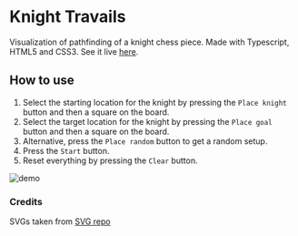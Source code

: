 # Knight Travails

Visualization of pathfinding of a knight chess piece. Made with Typescript, HTML5 and CSS3. See it live [here]().

## How to use
1. Select the starting location for the knight by pressing the `Place knight` button and then a square on the board.
2. Select the target location for the knight by pressing the `Place goal` button and then a square on the board.
3. Alternative, press the `Place random` button to get a random setup.
4. Press the `Start` button.
5. Reset everything by pressing the `Clear` button.

![demo]()

### Credits
SVGs taken from [SVG repo](https://www.svgrepo.com/)